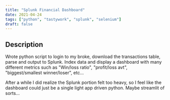 ```yaml
---
title: "Splunk Financial Dashboard"
date: 2021-04-24
tags: ["python", "tastywork", "splunk", "selenium"]
draft: false
---
```


## Description

Wrote python script to login to my broke, download the transactions table, parse and output to Splunk. Index data and display a dashboard with many different metrics such as "Win/loss ratio", "profit/loss avt", "biggest/smallest winner/loser", etc...

After a while I did realize the Splunk portion felt too heavy, so I feel like the dashboard could just be a single light app driven python. Maybe streamlit of sorts...